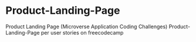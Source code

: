 # Product-Landing-Page
Product Landing Page (Microverse Application Coding Challenges)
Product-Landing-Page per user stories on freecodecamp
